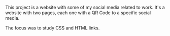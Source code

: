 This project is a website with some of my social media related to work.
It's a website with two pages, each one with a QR Code to a specific social media.

The focus was to study  CSS and HTML links.